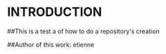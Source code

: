 # INTRODUCTION

##This is a test a of how to do a repository's creation

##Author of this work:
etienne
